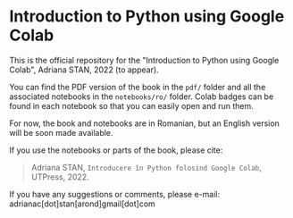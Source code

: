 # Introduction to Python using Google Colab

This is the official repository for the "Introduction to Python using Google Colab", Adriana STAN, 2022 (to appear).

You can find the PDF version of the book in the `pdf/` folder and all the associated notebooks in the `notebooks/ro/` folder. Colab badges can be found in each notebook so that you can easily open and run them.

For now, the book and notebooks are in Romanian, but an English version will be soon made available.


If you use the notebooks or parts of the book, please cite:
> Adriana STAN, `Introducere în Python folosind Google Colab`, UTPress, 2022.

If you have any suggestions or comments, please e-mail: adrianac[dot]stan[arond]gmail[dot]com
